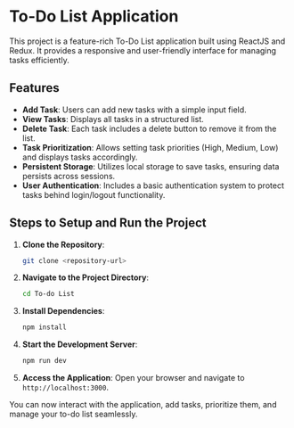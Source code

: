 # To-Do List Application

This project is a feature-rich To-Do List application built using ReactJS and Redux. It provides a responsive and user-friendly interface for managing tasks efficiently.

## Features

- **Add Task**: Users can add new tasks with a simple input field.
- **View Tasks**: Displays all tasks in a structured list.
- **Delete Task**: Each task includes a delete button to remove it from the list.
- **Task Prioritization**: Allows setting task priorities (High, Medium, Low) and displays tasks accordingly.
- **Persistent Storage**: Utilizes local storage to save tasks, ensuring data persists across sessions.
- **User Authentication**: Includes a basic authentication system to protect tasks behind login/logout functionality.

## Steps to Setup and Run the Project

1. **Clone the Repository**:
   ```bash
   git clone <repository-url>
   ```

2. **Navigate to the Project Directory**:
   ```bash
   cd To-do List
   ```

3. **Install Dependencies**:
   ```bash
   npm install
   ```

4. **Start the Development Server**:
   ```bash
   npm run dev
   ```

5. **Access the Application**:
   Open your browser and navigate to `http://localhost:3000`.

You can now interact with the application, add tasks, prioritize them, and manage your to-do list seamlessly.

